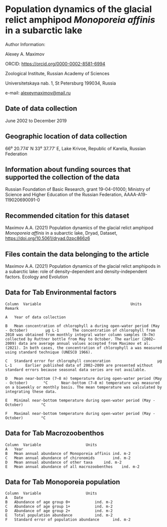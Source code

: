 # ﻿Population dynamics of the glacial relict amphipod *Monoporeia affinis* in a subarctic lake

Author Information: 

Alexey A. Maximov

ORCID: https://orcid.org/0000-0002-8581-6994

Zoological Institute, Russian Academy of Sciences

Universitetskaya nab. 1, St Petersburg 199034, Russia

e-mail: alexeymaximov@mail.ru 	

## Date of data collection
June 2002 to December 2019

## Geographic location of data collection
66⁰ 20.774′ N 33⁰ 37.77′ E, Lake Krivoe, Republic of Karelia, Russian Federation

## Information about funding sources that supported the collection of the data
Russian Foundation of Basic Research, grant 19-04-01000; Ministry of Science and Higher Education of the Russian Federation, АААА-А19-119020690091-0


## Recommended citation for this dataset
Maximov A.A. (2021) Population dynamics of the glacial relict amphipod *Monoporeia affinis* in a subarctic lake, Dryad, Dataset, https://doi.org/10.5061/dryad.0zpc866z6


## Files contain the data belonging to the article
Maximov A.A. (2021) Population dynamics of the glacial relict amphipods in a subarctic lake: role of density-dependent and density-independent factors. Ecology and Evolution

## Data for Tab Environmental factors

	Column	Variable										Units		Remark

	A	Year of data collection

	B	Mean concentration of chlorophyll a during open-water period (May - October)		µg L-1		The concentration of chlorophyll from 2010 was obtained from monthly integral water column samples (0–7m) collected by Ruttner bottle from May to October. The earlier (2002–2009) data are average annual values accepted from Maximov et al. (2021). In both cases, the concentration of chlorophyll a was measured using standard technique (UNESCO 1966).

	C	Standard error for chlorophyll concenration						µg L-1		Earlier published data of 2002–2009 are presented without standard errors because seasonal data series are not available.

	D	Mean near-bottom (7–8 m) temperature during open-water period (May - October)		°C		Near-bottom (7–8 m) temperature was measured on a biweekly or monthly basis. The mean temperature was calculated by integrating these data.

	E	Minimal near-bottom temperature during open-water period (May - October)		°C		

	F	Maximal near-bottom temperature during open-water period (May - October)		°C		

## Data for Tab Macrozoobenthos

	Column	Variable					Units
	A	Year
	B	Mean annual abundance of Monoporeia affinis	ind. m-2
	C	Mean annual abundance of chironomids		ind. m-2
	D	Mean annual abundance of other taxa		ind. m-2
	E	Mean annual abundance of all macrozoobenthos	ind. m-2

## Data for Tab Monoporeia population

	Column	Variable					Units
	A	Date
	B	Abundance of age group 0+			ind. m-2
	C	Abundance of age group 1+			ind. m-2
	D	Abundance of age group 2+			ind. m-2
	E	Total population abundance			ind. m-2
	F	Standard error of population abundance		ind. m-2
